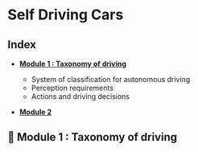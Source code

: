 # Self Driving Cars

## Index
* **[Module 1 : Taxonomy of driving]()**
  * System of classification for autonomous driving
  * Perception requirements
  * Actions and driving decisions

* **[Module 2]()**

## 💢 Module 1 : Taxonomy of driving
